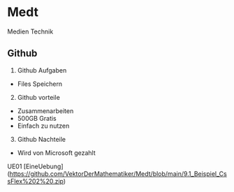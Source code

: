 # Medt
Medien Technik

## Github

1. Github Aufgaben
  - Files Speichern
2. Github vorteile
  - Zusammenarbeiten
  - 500GB Gratis
  - Einfach zu nutzen
3. Github Nachteile
  - Wird von Microsoft gezahlt

UE01 [EineUebung] (https://github.com/VektorDerMathematiker/Medt/blob/main/9.1_Beispiel_CssFlex%202%20.zip)
